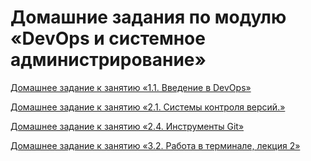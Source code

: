 # Домашние задания по модулю «DevOps и системное администрирование»

[Домашнее задание к занятию «1.1. Введение в DevOps»](01-intro-01/01-intro-01.md)

[Домашнее задание к занятию «2.1. Системы контроля версий.»](02-git-01-vcs/README.md)

[Домашнее задание к занятию «2.4. Инструменты Git»](02-git-04-tools/README.md)

[Домашнее задание к занятию «3.2. Работа в терминале, лекция 2»](03-sysadmin-02-terminal/README.md)
